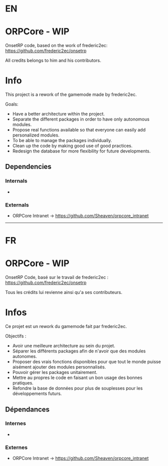 # EN
# ORPCore - WIP
OnsetRP code, based on the work of frederic2ec: https://github.com/frederic2ec/onsetrp

All credits belongs to him and his contributors.

# Info
This project is a rework of the gamemode made by frederic2ec.

Goals:
- Have a better architecture within the project.
- Separate the different packages in order to have only autonomous modules.
- Propose real functions available so that everyone can easily add personalized modules.
- To be able to manage the packages individually.
- Clean up the code by making good use of good practices.
- Redesign the database for more flexibility for future developments.

## Dependencies
### Internals
- 
### Externals
- ORPCore Intranet → https://github.com/Sheaven/orpcore_intranet

---

# FR
# ORPCore - WIP
OnsetRP Code, basé sur le travail de frederic2ec : https://github.com/frederic2ec/onsetrp

Tous les crédits lui revienne ainsi qu'a ses contributeurs.

# Infos
Ce projet est un rework du gamemode fait par frederic2ec.

Objectifs :
- Avoir une meilleure architecture au sein du projet.
- Séparer les différents packages afin de n'avoir que des modules autonomes.
- Proposer des vrais fonctions disponibles pour que tout le monde puisse aisément ajouter des modules personnalisés.
- Pouvoir gérer les packages unitairement.
- Mettre au propres le code en faisant un bon usage des bonnes pratiques.
- Refondre la base de données pour plus de souplesses pour les développements futurs.

## Dépendances
### Internes
- 
### Externes
- ORPCore Intranet → https://github.com/Sheaven/orpcore_intranet
